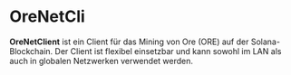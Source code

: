 # OreNetCli
**OreNetClient** ist ein Client für das Mining von Ore (ORE) auf der Solana-Blockchain. Der Client ist flexibel einsetzbar und kann sowohl im LAN als auch in globalen Netzwerken verwendet werden.
